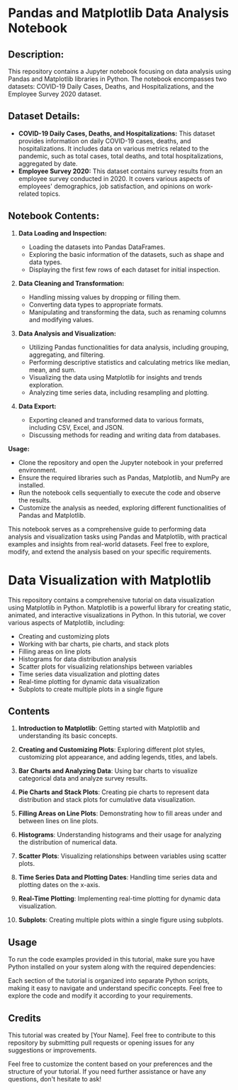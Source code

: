 # Pandas and Matplotlib Data Analysis Notebook

## Description:
This repository contains a Jupyter notebook focusing on data analysis using Pandas and Matplotlib libraries in Python. The notebook encompasses two datasets: COVID-19 Daily Cases, Deaths, and Hospitalizations, and the Employee Survey 2020 dataset. 

## Dataset Details:
- **COVID-19 Daily Cases, Deaths, and Hospitalizations:** This dataset provides information on daily COVID-19 cases, deaths, and hospitalizations. It includes data on various metrics related to the pandemic, such as total cases, total deaths, and total hospitalizations, aggregated by date.
- **Employee Survey 2020:** This dataset contains survey results from an employee survey conducted in 2020. It covers various aspects of employees' demographics, job satisfaction, and opinions on work-related topics.

## Notebook Contents:
1. **Data Loading and Inspection:** 
   - Loading the datasets into Pandas DataFrames.
   - Exploring the basic information of the datasets, such as shape and data types.
   - Displaying the first few rows of each dataset for initial inspection.

2. **Data Cleaning and Transformation:** 
   - Handling missing values by dropping or filling them.
   - Converting data types to appropriate formats.
   - Manipulating and transforming the data, such as renaming columns and modifying values.

3. **Data Analysis and Visualization:** 
   - Utilizing Pandas functionalities for data analysis, including grouping, aggregating, and filtering.
   - Performing descriptive statistics and calculating metrics like median, mean, and sum.
   - Visualizing the data using Matplotlib for insights and trends exploration.
   - Analyzing time series data, including resampling and plotting.

4. **Data Export:** 
   - Exporting cleaned and transformed data to various formats, including CSV, Excel, and JSON.
   - Discussing methods for reading and writing data from databases.

**Usage:**
- Clone the repository and open the Jupyter notebook in your preferred environment.
- Ensure the required libraries such as Pandas, Matplotlib, and NumPy are installed.
- Run the notebook cells sequentially to execute the code and observe the results.
- Customize the analysis as needed, exploring different functionalities of Pandas and Matplotlib.

This notebook serves as a comprehensive guide to performing data analysis and visualization tasks using Pandas and Matplotlib, with practical examples and insights from real-world datasets. Feel free to explore, modify, and extend the analysis based on your specific requirements.

# Data Visualization with Matplotlib

This repository contains a comprehensive tutorial on data visualization using Matplotlib in Python. Matplotlib is a powerful library for creating static, animated, and interactive visualizations in Python. In this tutorial, we cover various aspects of Matplotlib, including:

- Creating and customizing plots
- Working with bar charts, pie charts, and stack plots
- Filling areas on line plots
- Histograms for data distribution analysis
- Scatter plots for visualizing relationships between variables
- Time series data visualization and plotting dates
- Real-time plotting for dynamic data visualization
- Subplots to create multiple plots in a single figure

## Contents

1. **Introduction to Matplotlib**: Getting started with Matplotlib and understanding its basic concepts.

2. **Creating and Customizing Plots**: Exploring different plot styles, customizing plot appearance, and adding legends, titles, and labels.

3. **Bar Charts and Analyzing Data**: Using bar charts to visualize categorical data and analyze survey results.

4. **Pie Charts and Stack Plots**: Creating pie charts to represent data distribution and stack plots for cumulative data visualization.

5. **Filling Areas on Line Plots**: Demonstrating how to fill areas under and between lines on line plots.

6. **Histograms**: Understanding histograms and their usage for analyzing the distribution of numerical data.

7. **Scatter Plots**: Visualizing relationships between variables using scatter plots.

8. **Time Series Data and Plotting Dates**: Handling time series data and plotting dates on the x-axis.

9. **Real-Time Plotting**: Implementing real-time plotting for dynamic data visualization.

10. **Subplots**: Creating multiple plots within a single figure using subplots.

## Usage

To run the code examples provided in this tutorial, make sure you have Python installed on your system along with the required dependencies:

Each section of the tutorial is organized into separate Python scripts, making it easy to navigate and understand specific concepts. Feel free to explore the code and modify it according to your requirements.

## Credits

This tutorial was created by [Your Name]. Feel free to contribute to this repository by submitting pull requests or opening issues for any suggestions or improvements.

Feel free to customize the content based on your preferences and the structure of your tutorial. If you need further assistance or have any questions, don't hesitate to ask!
